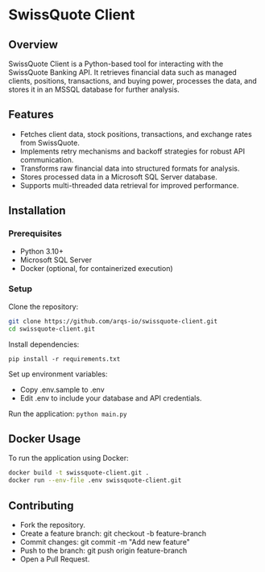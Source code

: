 # SwissQuote Client
## Overview
SwissQuote Client is a Python-based tool for interacting with the SwissQuote Banking API. It retrieves financial data such as managed clients, positions, transactions, and buying power, processes the data, and stores it in an MSSQL database for further analysis.

## Features
- Fetches client data, stock positions, transactions, and exchange rates from SwissQuote.
- Implements retry mechanisms and backoff strategies for robust API communication.
- Transforms raw financial data into structured formats for analysis.
- Stores processed data in a Microsoft SQL Server database.
- Supports multi-threaded data retrieval for improved performance.

## Installation
### Prerequisites
- Python 3.10+
- Microsoft SQL Server
- Docker (optional, for containerized execution)

### Setup
Clone the repository:

```bash
git clone https://github.com/arqs-io/swissquote-client.git
cd swissquote-client.git
```

Install dependencies:

`pip install -r requirements.txt`

Set up environment variables:

- Copy .env.sample to .env
- Edit .env to include your database and API credentials.

Run the application:
`python main.py`

## Docker Usage

To run the application using Docker:


```bash
docker build -t swissquote-client.git .
docker run --env-file .env swissquote-client.git
```

## Contributing
- Fork the repository.
- Create a feature branch: git checkout -b feature-branch
- Commit changes: git commit -m "Add new feature"
- Push to the branch: git push origin feature-branch
- Open a Pull Request.